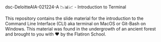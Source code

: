 dsc-DeloitteAIA-021224-A 📉📊📈 - Introduction to Terminal

This repository contains the slide material for the introduction to the Command Line Interface (CLI) aka terminal on MacOS or Git-Bash on Windows. This material was found in the undergrowth of an ancient forest and brought to you with ❤️ by the Flatiron School.
